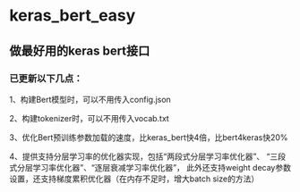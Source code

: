# keras_bert_easy
## 做最好用的keras bert接口


 
### 已更新以下几点：  
1、构建Bert模型时，可以不用传入config.json  

2、构建tokenizer时，可以不用传入vocab.txt  

3、优化Bert预训练参数加载的速度，比keras_bert快4倍，比bert4keras快20%
     
4、提供支持分层学习率的优化器实现，包括“两段式分层学习率优化器”、
“三段式分层学习率优化器”、“逐层衰减学习率优化器”，
此外还支持weight decay参数设置，还支持梯度累积优化器（在内存不足时，增大batch size的方法）
